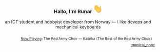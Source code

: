 <h3 align="center">Hallo, I'm Runar <img src="./assets/wave.gif" width="30px" height="30px"></h3>

<div align="center">an ICT student and hobbyist developer from Norway — I like devops and mechanical keyboards</div>

<br/>
<div align="right"><sub>
  <a href="https://www.last.fm/user/runarsf">Now Playing</a>: The Red Army Choir &mdash; Kalinka (The Best of the Red Army Choir) &nbsp;&nbsp; <a href="https:&#x2F;&#x2F;www.last.fm&#x2F;music&#x2F;The+Red+Army+Choir&#x2F;_&#x2F;Kalinka">:musical_note:</a>
</sub></div>

